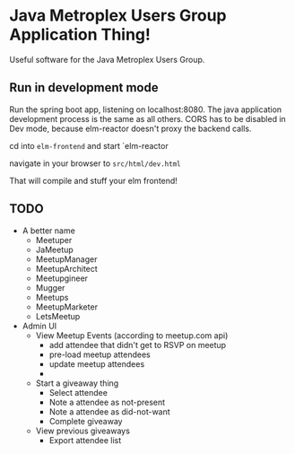 # Java Metroplex Users Group Application Thing!

Useful software for the Java Metroplex Users Group.

## Run in development mode

Run the spring boot app, listening on localhost:8080.
The java application development process is the same as all others. CORS
has to be disabled in Dev mode, because elm-reactor doesn't proxy the backend calls.

cd into `elm-frontend` and start `elm-reactor

navigate in your browser to `src/html/dev.html`

That will compile and stuff your elm frontend!

## TODO

* A better name
    * Meetuper
    * JaMeetup
    * MeetupManager
    * MeetupArchitect
    * Meetupgineer
    * Mugger
    * Meetups
    * MeetupMarketer
    * LetsMeetup
* Admin UI
  * View Meetup Events (according to meetup.com api)
    * add attendee that didn't get to RSVP on meetup
    * pre-load meetup attendees
    * update meetup attendees
    * 
  * Start a giveaway thing
    * Select attendee
    * Note a attendee as not-present
    * Note a attendee as did-not-want
    * Complete giveaway
  * View previous giveaways
    * Export attendee list

